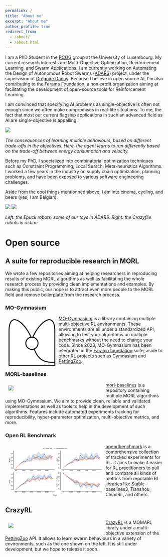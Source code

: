 ```yaml
---
permalink: /
title: "About me"
excerpt: "About me"
author_profile: true
redirect_from: 
  - /about/
  - /about.html
---
```


I am a PhD Student in the [PCOG](https://pcog.uni.lu/) group at the University of Luxembourg. My current research interests are Multi-Objective Optimization, Reinforcement Learning, and Swarm Applications. I am currently working on Automating the Design of Autonomous Robot Swarms ([ADARS](https://adars.uni.lu/)) project, under the supervision of [Grégoire Danoy](https://danoy.gforge.uni.lu/). Because I believe in open source AI, I'm also contributing to the [Farama Foundation](https://farama.org/), a non-profit organization aiming at facilitating the development of open-source tools for Reinforcement Learning.

I am convinced that specifying AI problems as single-objective is often not enough since we often make compromises in real-life situations. To me, the fact that most our current flagship applications in such an advanced field as AI are single-objective is appalling.


<img src="../images/mo_cheetah_rect.gif" width=500>

<em>The consequences of learning multiple behaviours, based on different trade-offs in the objectives. Here, the agent learns to run differently based on the trade-off between energy consumption and velocity.</em>



Before my PhD, I specialized into combinatorial optimization techniques such as Constraint Programming, Local Search, Meta-heuristics Algorithms. I worked a few years in the industry on supply chain optimization, planning problems, and have been exposed to various software engineering challenges. 

Aside from the cool things mentionned above, I am into cinema, cycling, and beers (yes, I am Belgian).

<img src="../images/epuck.jpeg" width=300>  <img src="../images/circle.gif" width=350>

<em>Left: the Epuck robots, some of our toys in ADARS. Right: the Crazyflie robots in action.</em>



<h1> Open source </h1>

<div>
<h2> A suite for reproducible research in MORL </h2>
We wrote a few repositories aiming at helping researchers in reproducing results of existing MORL algorithms as well as facilitating the whole research process by providing clean implementations and examples. By making this public, our hope is to attract even more people to the MORL field and remove boilerplate from the research process. 
</div>

<div>
<h3> MO-Gymnasium </h3>
<p>
<img src="../images/MO-Gymnasium.svg" width=150 style="float:left; padding:10px" >
<a href="https://github.com/Farama-Foundation/MO-Gymnasium">MO-Gymnasium</a> is a library containing multiple multi-objective RL environments. These environments are all under a standardized API, allowing to test your algorithms on multiple benchmarks without the need to change your code. Since 2023, MO-Gymnasium has been integrated in the <a href="https://farama.org">Farama foundation</a> suite, aside to other RL projects such as <a href="https://github.com/Farama-Foundation/Gymnasium">Gymnasium</a> and <a href= "https://github.com/Farama-Foundation/PettingZoo">PettingZoo</a>.
</p>
</div>

<div>
<h3> MORL-baselines </h3>
<p>
<img src="../images/mo_cheetah_rect.gif" width=300 style="float:left; padding:10px">

<a href="https://github.com/LucasAlegre/morl-baselines">morl-baselines</a> is a repository containing multiple MORL algorithms using MO-Gymnasium. We aim to provide clean, reliable and validated implementations as well as tools to help in the development of such algorithms. Features include automated experiments tracking for reproducibility, hyper-parameter optimization, multi-objective metrics, and more.
</p>
</div>

<div>
<h3> Open RL Benchmark </h3>
<p>
<img src="../images/openrlbenchmark.png" width=300 style="float:left; padding:10px">
<a href="https://github.com/openrlbenchmark/openrlbenchmark">openrlbenchmark</a> is a comprehensive collection of tracked experiments for RL. It aims to make it easier for RL practitioners to pull and compare all kinds of metrics from reputable RL libraries like Stable-baselines3, Tianshou, CleanRL, and others.
</p>
</div>


<div>
<h2> CrazyRL </h2>
<p>
<img src="../images/swarm.gif" width=300 style="float:left; padding:10px">
<a href="https://github.com/ffelten/CrazyRL">CrazyRL</a> is a MOMARL library under a multi-objective extension of the  <a href= "https://github.com/Farama-Foundation/PettingZoo">PettingZoo</a> API. It allows to learn swarm behaviours in a variety of environments, such as the one shown on the left. It is still under development, but we hope to release it soon.
</p>
</div>



